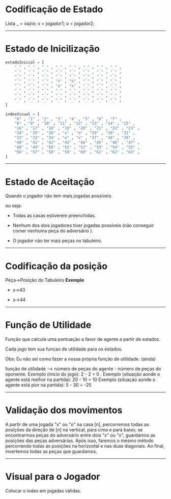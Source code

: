 # Codificação de Estado

Lista
_ =  vazio; 
x = jogador1;
o = jogador2;

-------------------------------------------------------------------------------------------------------------------

# Estado de Inicilização

```python
estadoInicial = [
    "_" , "_" , "_" , "_" , "_" , "_" , "_" , "_" ,
    "_" , "_" , "_" , "_" , "_" , "_" , "_" , "_" ,
    "_" , "_" , "_" , "_" , "_" , "_" , "_" , "_" ,
    "_" , "_" , "_" , "x" , "o" , "_" , "_" , "_" ,
    "_" , "_" , "_" , "o" , "x" , "_" , "_" , "_" ,
    "_" , "_" , "_" , "_" , "_" , "_" , "_" , "_" ,
    "_" , "_" , "_" , "_" , "_" , "_" , "_" , "_" ,
    "_" , "_" , "_" , "_" , "_" , "_" , "_" , "_" , 
]

indexVisual = [
    "0" , "1" , "2" , "3" , "4" , "5" , "6" , "7" ,
    "8" , "9" , "10" , "11" , "12" , "13" , "14" , "15" ,
    "16" , "17" , "18" , "19" , "20" , "21" , "22" , "23" ,
    "24" , "25" , "26" , "x" , "o" , "29" , "30" , "31" ,
    "32" , "33" , "34" , "o" , "x" , "37" , "38" , "39" ,
    "40" , "41" , "42" , "43" , "44" , "45" , "46" , "47" ,
    "48" , "49" , "50" , "51" , "52" , "53" , "54" , "55" ,
    "56" , "57" , "58" , "59" , "60" , "61" , "62" , "63" , 
]


```
-------------------------------------------------------------------------------------------------------------------
# Estado de Aceitação

Quando o jogador não tem mais jogadas possíveis.

ou seja: 

- Todas as casas estiverem preenchidas.

- Nenhum dos dois jogadores tiver jogadas possíveis (não conseguir comer nenhuma peça do adversário ).  

- O jogador não ter mais peças no tabuleiro.

-------------------------------------------------------------------------------------------------------------------
# Codificação da posição

Peça->Posição do Tabuleiro
**Exemplo**

- x->43

- o->44

-------------------------------------------------------------------------------------------------------------------
# Função de Utilidade

Função que calcula uma pontuação a favor de agente a partir de estados.

Cada jogo tem sua funcao de utilidade para os estados.

Obs: Eu não sei como fazer a nossa própria função de utilidade. (ainda)

função de utilidade --> número de peças do agente - número de peças do oponente.
 Exemplo (inicio do jogo): 2 - 2 = 0 . 
 Exemplo (situação aonde o agente está melhor na partida): 20 - 10 = 10
 Exemplo (situação aonde o agente está pior na partida): 5 - 30 = -25









-------------------------------------------------------------------------------------------------------------

# Validação dos movimentos

A partir de uma jogada "x" ou "o" na casa [n], percorremos todas as posições da direção de [n] na vertical, para cima e para baixo; se encontrarmos peças do adversário entre dois "x" ou "o", guardamos as posições das peças adversárias. Após isso, faremos o mesmo método percorrendo todas as posições na horizontal e nas duas diagonais. Ao final, invertemos todas as peças que guardamos.



-------------------------------------------------------------------------------------------------------

# Visual para o Jogador

Colocar o index em jogadas válidas.